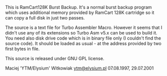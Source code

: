 
This is RamCart128K Burst Backup. It's a normal burst backup program which uses
additional memory provided by RamCart 128K cartridge so it can copy a full disk
in just two passes.

The source is a text file for Turbo Assembler Macro. However it seems that I
didn't use any of its extensions so Turbo Asm v5.x can be used to build it.
You need also disk drive code which is in binary file only (I couldn't find
the source code). It should be loaded as usual - at the address provided by
two first bytes in file.

This source is released under GNU GPL license.

Maciej 'YTM/Elysium' Witkowiak <ytm@elysium.pl>
07.08.1997, 29.07.2001
